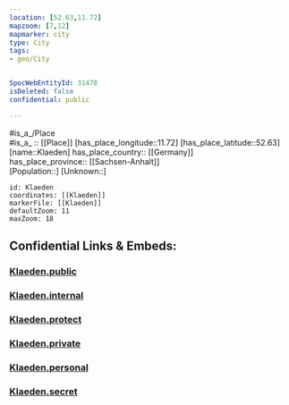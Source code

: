 ```yaml
---
location: [52.63,11.72] 
mapzoom: [7,12] 
mapmarker: city 
type: City
tags:
- geo/City


SpocWebEntityId: 31478
isDeleted: false
confidential: public

---
```

#is_a_/Place  
#is_a_ :: [[Place]] 
[has_place_longitude::11.72] 
[has_place_latitude::52.63] 
[name::Klaeden] 
has_place_country:: [[Germany]]  
has_place_province:: [[Sachsen-Anhalt]]  
[Population::] 
[Unknown::] 


```leaflet
id: Klaeden
coordinates: [[Klaeden]] 
markerFile: [[Klaeden]] 
defaultZoom: 11 
maxZoom: 18
```


## Confidential Links & Embeds: 

### [Klaeden.public](/_public/\Earth\Continent\Europe\Europe~Central\Germany\Germany~East\Sachsen-Anhalt\counties~SA\Stendal\cities~Stendal\Bismark~Altmark\CityKlaeden.public.md) 

### [Klaeden.internal](/_internal/\Earth\Continent\Europe\Europe~Central\Germany\Germany~East\Sachsen-Anhalt\counties~SA\Stendal\cities~Stendal\Bismark~Altmark\CityKlaeden.internal.md) 

### [Klaeden.protect](/_protect/\Earth\Continent\Europe\Europe~Central\Germany\Germany~East\Sachsen-Anhalt\counties~SA\Stendal\cities~Stendal\Bismark~Altmark\CityKlaeden.protect.md) 

### [Klaeden.private](/_private/\Earth\Continent\Europe\Europe~Central\Germany\Germany~East\Sachsen-Anhalt\counties~SA\Stendal\cities~Stendal\Bismark~Altmark\CityKlaeden.private.md) 

### [Klaeden.personal](/_personal/\Earth\Continent\Europe\Europe~Central\Germany\Germany~East\Sachsen-Anhalt\counties~SA\Stendal\cities~Stendal\Bismark~Altmark\CityKlaeden.personal.md) 

### [Klaeden.secret](/_secret/\Earth\Continent\Europe\Europe~Central\Germany\Germany~East\Sachsen-Anhalt\counties~SA\Stendal\cities~Stendal\Bismark~Altmark\CityKlaeden.secret.md)

